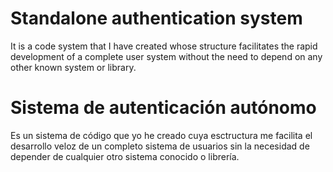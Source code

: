 # Standalone authentication system

It is a code system that I have created whose structure facilitates the rapid development of a complete user system without the need to depend on any other known system or library.

# Sistema de autenticación autónomo

Es un sistema de código que yo he creado cuya esctructura me facilita el desarrollo veloz de un completo sistema de usuarios sin la necesidad de depender de cualquier otro sistema conocido o librería. 

